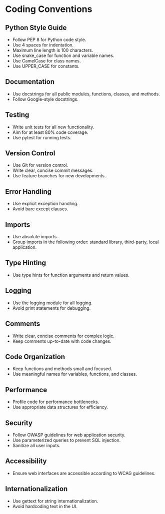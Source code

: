 # Coding Conventions

## Python Style Guide

- Follow PEP 8 for Python code style.
- Use 4 spaces for indentation.
- Maximum line length is 100 characters.
- Use snake_case for function and variable names.
- Use CamelCase for class names.
- Use UPPER_CASE for constants.

## Documentation

- Use docstrings for all public modules, functions, classes, and methods.
- Follow Google-style docstrings.

## Testing

- Write unit tests for all new functionality.
- Aim for at least 80% code coverage.
- Use pytest for running tests.

## Version Control

- Use Git for version control.
- Write clear, concise commit messages.
- Use feature branches for new developments.

## Error Handling

- Use explicit exception handling.
- Avoid bare except clauses.

## Imports

- Use absolute imports.
- Group imports in the following order: standard library, third-party, local application.

## Type Hinting

- Use type hints for function arguments and return values.

## Logging

- Use the logging module for all logging.
- Avoid print statements for debugging.

## Comments

- Write clear, concise comments for complex logic.
- Keep comments up-to-date with code changes.

## Code Organization

- Keep functions and methods small and focused.
- Use meaningful names for variables, functions, and classes.

## Performance

- Profile code for performance bottlenecks.
- Use appropriate data structures for efficiency.

## Security

- Follow OWASP guidelines for web application security.
- Use parameterized queries to prevent SQL injection.
- Sanitize all user inputs.

## Accessibility

- Ensure web interfaces are accessible according to WCAG guidelines.

## Internationalization

- Use gettext for string internationalization.
- Avoid hardcoding text in the UI.
